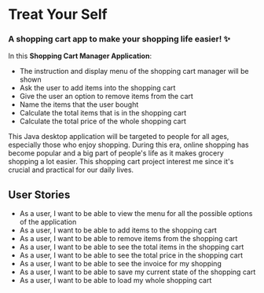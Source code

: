 # Treat Your Self

### A shopping cart app to make your shopping life easier! :sparkles:

In this **Shopping Cart Manager Application**:
- The instruction and display menu of the shopping cart manager will be shown 
- Ask the user to add items into the shopping cart
- Give the user an option to remove items from the cart
- Name the items that the user bought
- Calculate the total items that is in the shopping cart
- Calculate the total price of the whole shopping cart

This Java desktop application will be targeted to people for all ages, especially 
those who enjoy shopping. During this era, online shopping has become popular
and a big part of people's life as it makes grocery shopping a lot easier. This shopping
cart project interest me since it's crucial and practical for our daily lives.

## User Stories
- As a user, I want to be able to view the menu for all the possible options of the application
- As a user, I want to be able to add items to the shopping cart
- As a user, I want to be able to remove items from the shopping cart
- As a user, I want to be able to see the total items in the shopping cart
- As a user, I want to be able to see the total price in the shopping cart
- As a user, I want to be able to see the invoice for my shopping
- As a user, I want to be able to save my current state of the shopping cart
- As a user, I want to be able to load my whole shopping cart 